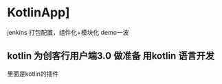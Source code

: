 # KotlinApp]
jenkins 打包配置，组件化+模块化 demo一波
[]()

## kotlin 为创客行用户端3.0 做准备 用kotlin 语言开发
 
 
 里面是kotlin的插件
